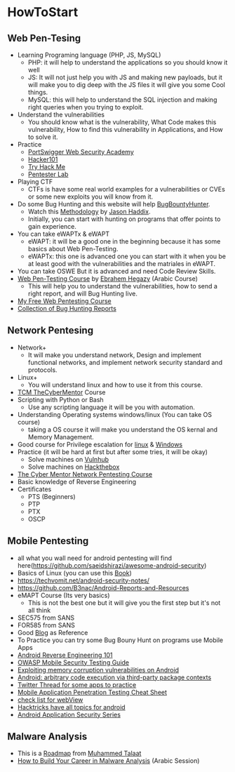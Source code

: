 # HowToStart

## Web Pen-Tesing
  - Learning Programing language (PHP, JS, MySQL)
    - PHP: it will help to understand the applications so you should know it well
    - JS: It will not just help you with JS and making new payloads, but it will make you to dig deep with the JS files it will give you some Cool things.
    - MySQL: this will help to understand the SQL injection and making right queries when you trying to exploit.
  - Understand the vulnerabilities
    - You should know what is the vulnerability, What Code makes this vulnerability, How to find this vulnerability in Applications, and How to solve it.
  - Practice
    - [PortSwigger Web Security Academy](https://portswigger.net/web-security)
    - [Hacker101](https://www.hacker101.com/)
    - [Try Hack Me](https://tryhackme.com/)
    - [Pentester Lab](https://pentesterlab.com/)
  - Playing CTF
    - CTFs is have some real world examples for a vulnerabilities or CVEs or some new exploits you will know from it.
  - Do some Bug Hunting and this website will help [BugBountyHunter](https://bugbountyhunter.com/).
    - Watch this [Methodology](https://www.youtube.com/watch?v=gIz_yn0Uvb8) by [Jason Haddix](https://twitter.com/jhaddix).
    - Initially, you can start with hunting on programs that offer points to gain experience.
  - You can take eWAPTx & eWAPT
    - eWAPT: it will be a good one in the beginning because it has some basics about Web Pen-Testing.
    - eWAPTx: this one is advanced one you can start with it when you be at least good with the vulnerabilities and the matriales in eWAPT.
  - You can take OSWE But it is advanced and need Code Review Skills.
  - [Web Pen-Testing Course](https://www.youtube.com/playlist?list=PLv7cogHXoVhXvHPzIl1dWtBiYUAL8baHj) by [Ebrahem Hegazy](https://twitter.com/Zigoo0) (Arabic Course)
    - This will help you to understand the vulnerabilities, how to send a right report, and will Bug Hunting live.
  - [My Free Web Pentesting Course](https://www.youtube.com/playlist?list=PLsB1gqjeUAh_yEuLgtZ0ppLlExcYOL2Kp)
  - [Collection of Bug Hunting Reports](https://pentester.land/list-of-bug-bounty-writeups.html)
  
## Network Pentesing
  - Network+
    - It will make you understand network, Design and implement functional networks, and implement network security standard and protocols.
  - Linux+
    - You will understand linux and how to use it from this course.
  - [TCM TheCyberMentor](https://academy.tcm-sec.com/) Course
  - Scripting with Python or Bash
    - Use any scripting language it will be you with automation.
  - Understanding Operating systems windows/linux (You can take OS course)
    - taking a OS course it will make you understand the OS kernal and Memory Management.
  - Good course for Privilege escalation for [linux](https://tryhackme.com/room/linuxprivescarena) & [Windows](https://www.aldeid.com/wiki/TryHackMe-Windows-PrivEsc-Arena)
  - Practice (it will be hard at first but after some tries, it will be okay)
    - Solve machines on [Vulnhub](https://www.vulnhub.com/) 
    - Solve machines on [Hackthebox](https://www.hackthebox.eu/)
  - [The Cyber Mentor Network Pentesting Course](https://www.youtube.com/playlist?list=PLLKT__MCUeiwBa7d7F_vN1GUwz_2TmVQj)
  - Basic knowledge of Reverse Engineering
  - Certificates
    - PTS (Beginners)
    - PTP
    - PTX
    - OSCP

## Mobile Pentesting
  - all what you wall need for android pentesting will find here(https://github.com/saeidshirazi/awesome-android-security)
  - Basics of Linux (you can use this [Book](https://drive.google.com/file/d/1jvphfw61odAcGixV7erYcRui2Iz9tjAu/view))
  - https://techvomit.net/android-security-notes/
  - https://github.com/B3nac/Android-Reports-and-Resources
  - eMAPT Course (Its very basics)
    - This is not the best one but it will give you the first step but it's not all think
  - SEC575 from SANS
  - FOR585 from SANS
  - Good [Blog](http://blog.itselectlab.com/?page_id=7703) as Reference
  - To Practice you can try some Bug Bouny Hunt on programs use Mobile Apps
  - [Android Reverse Engineering 101](https://www.ragingrock.com/AndroidAppRE/reversing_intro.html)
  - [OWASP Mobile Security Testing Guide](https://leanpub.com/mobile-security-testing-guide)
  - [Exploiting memory corruption vulnerabilities on Android](https://blog.oversecured.com/Exploiting-memory-corruption-vulnerabilities-on-Android/)
  - [Android: arbitrary code execution via third-party package contexts](https://blog.oversecured.com/Android-arbitrary-code-execution-via-third-party-package-contexts)
  - [Twitter Thread for some apps to practice](https://twitter.com/cyph3r_asr/status/1413438299545296902)
  - [Mobile Application Penetration Testing Cheat Sheet](https://github.com/tanprathan/MobileApp-Pentest-Cheatsheet#contribution)
  - [check list for webView](https://blog.oversecured.com/Android-security-checklist-webview/)
  - [Hacktricks have all topics for android](https://book.hacktricks.xyz/mobile-apps-pentesting/android-app-pentesting)
  - [Android Application Security Series](https://manifestsecurity.com/android-application-security/)

## Malware Analysis
  - This is a [Roadmap](https://drive.google.com/drive/folders/1grlkHlPtwoLiYiNFzf1-LD0HjDwtuOUl) from [Muhammed Talaat](https://www.facebook.com/vs.viro)
  - [How to Build Your Career in Malware Analysis](https://www.facebook.com/amr.thabet.376/videos/397136105060646/) (Arabic Session)
